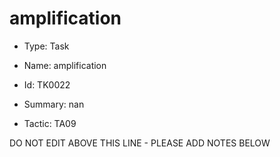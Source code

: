 # amplification

* Type: Task

* Name: amplification

* Id: TK0022

* Summary: nan

* Tactic: TA09

DO NOT EDIT ABOVE THIS LINE - PLEASE ADD NOTES BELOW
